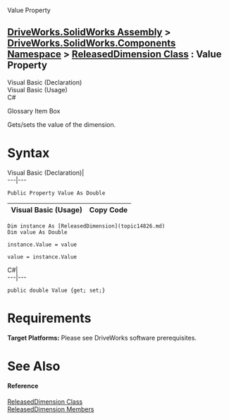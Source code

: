 Value Property   
  
[DriveWorks.SolidWorks Assembly](topic13342.md) > [DriveWorks.SolidWorks.Components Namespace](topic13925.md) > [ReleasedDimension Class](topic14826.md) : Value Property  
---  
  
Visual Basic (Declaration)    
Visual Basic (Usage)    
C# 

Glossary Item Box

Gets/sets the value of the dimension. 

# Syntax

Visual Basic (Declaration)|   
---|---  
      
    
    Public Property Value As Double  
  
Visual Basic (Usage)| Copy Code  
---|---  
      
    
    Dim instance As [ReleasedDimension](topic14826.md)
    Dim value As Double
     
    instance.Value = value
     
    value = instance.Value  
  
C#|   
---|---  
      
    
    public double Value {get; set;}  
  
# Requirements

**Target Platforms:** Please see DriveWorks software prerequisites.

# See Also

#### Reference

[ReleasedDimension Class](topic14826.md)   
[ReleasedDimension Members](topic14827.md)


